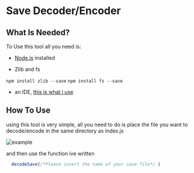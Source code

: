 # Save Decoder/Encoder

## What Is Needed?

To Use this tool all you need is:

- [Node.js](https://nodejs.org/en/) installed

- Zlib and fs

`npm install zlib --save`
`npm install fs --save`

- an IDE, [this is what i use](https://code.visualstudio.com/)

## How To Use

using this tool is very simple, all you need to do is place the file you want to decode/encode in the same directory as index.js

![example](https://media.discordapp.net/attachments/692142942856544288/771058089323266088/unknown.png)

and then use the function ive written

````js
  decodeSave(/*Please insert the name of your save file*/ )
````
